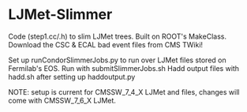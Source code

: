 # LJMet-Slimmer

Code (step1.cc/.h) to slim LJMet trees. Built on ROOT's MakeClass.
Download the CSC & ECAL bad event files from CMS TWiki!

Set up runCondorSlimmerJobs.py to run over LJMet files stored on Fermilab's EOS.
Run with submitSlimmerJobs.sh
Hadd output files with hadd.sh after setting up haddoutput.py

NOTE: setup is current for CMSSW_7_4_X LJMet and files, changes will come with
CMSSW_7_6_X LJMet.
